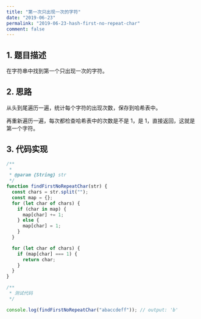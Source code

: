 ```yaml
---
title: "第一次只出现一次的字符"
date: "2019-06-23"
permalink: "2019-06-23-hash-first-no-repeat-char"
comment: false
---
```


## 1. 题目描述

在字符串中找到第一个只出现一次的字符。

## 2. 思路

从头到尾遍历一遍，统计每个字符的出现次数，保存到哈希表中。

再重新遍历一遍，每次都检查哈希表中的次数是不是 1，是 1，直接返回，这就是第一个字符。

## 3. 代码实现

```javascript
/**
 *
 * @param {String} str
 */
function findFirstNoRepeatChar(str) {
  const chars = str.split("");
  const map = {};
  for (let char of chars) {
    if (char in map) {
      map[char] += 1;
    } else {
      map[char] = 1;
    }
  }

  for (let char of chars) {
    if (map[char] === 1) {
      return char;
    }
  }
}

/**
 * 测试代码
 */

console.log(findFirstNoRepeatChar("abaccdeff")); // output: 'b'
```
